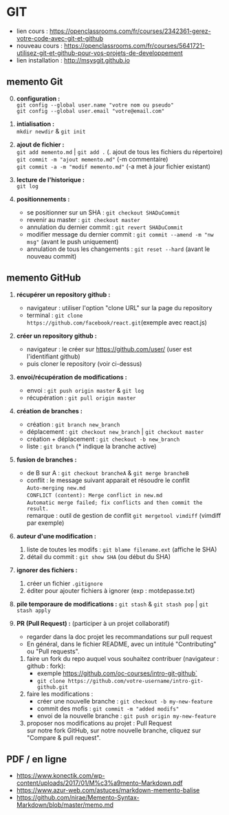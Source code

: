 # GIT

* lien cours : https://openclassrooms.com/fr/courses/2342361-gerez-votre-code-avec-git-et-github
* nouveau cours : https://openclassrooms.com/fr/courses/5641721-utilisez-git-et-github-pour-vos-projets-de-developpement
* lien installation : http://msysgit.github.io

## memento Git
0. **configuration :**  
    `git config --global user.name "votre nom ou pseudo"`  
    `git config --global user.email "votre@email.com"`

1. **intialisation :**  
    `mkdir newdir` & `git init`

2. **ajout de fichier :**  
    `git add memento.md` | `git add .` (. ajout de tous les fichiers du répertoire)  
    `git commit -m "ajout memento.md"` (-m commentaire)  
    `git commit -a -m "modif memento.md"` (-a met à jour fichier existant)

3. **lecture de l'historique :**  
    `git log `

4. **positionnements :**  
    * se positionner sur un SHA : `git checkout SHADuCommit`  
    * revenir au master : `git checkout master`  
    * annulation du dernier commit : `git revert SHADuCommit`  
    * modifier message du dernier commit : `git commit --amend -m "nw msg"` (avant le push uniquement)  
    * annulation de tous les changements : `git reset --hard‌` (avant le nouveau commit)

## memento GitHub

1. **récupérer un repository github :**    
    * navigateur : utiliser l'option "clone URL" sur la page du repository  
    * terminal : `git clone https://github.com/facebook/react.git`(exemple avec react.js)

2.  **créer un repository github :**  
    * navigateur : le créer sur https://github.com/user/ (user est l'identifiant github)  
    * puis cloner le repository (voir ci-dessus)

3. **envoi/récupération de modifications :**   
    * envoi : `git push origin master` & `git log`  
    * récupération : `git pull origin master`

4. **création de branches :**   
    * création : `git branch new_branch`  
    * déplacement : `git checkout new_branch` | `git checkout master`
    * création + déplacement : `git checkout -b new_branch`
    * liste : `git branch` (* indique la branche active)

5. **fusion de branches :**  
    * de B sur A : `git checkout brancheA` & `git merge brancheB`  
    * conflit : le message suivant apparait et résoudre le conflit  
        `Auto-merging new.md`  
        `CONFLICT (content): Merge conflict in new.md`  
        `Automatic merge failed; fix conflicts and then commit the result.`  
        remarque : outil de gestion de conflit `git mergetool vimdiff` (vimdiff par exemple)

6. **auteur d'une modification :**   
    1. liste de toutes les modifs : `git blame filename.ext`  (affiche le SHA)
    2. détail du commit : `git show SHA` (ou début du SHA)


7. **ignorer des fichiers :**   
    1. créer un fichier `.gitignore`
    2. éditer pour ajouter fichiers à ignorer (exp : motdepasse.txt)

8. **pile temporaure de modifications :**  `git stash` & `git stash pop` | `git stash apply`  
9. **PR (Pull Request) :** (participer à un projet collaboratif)
    * regarder dans la doc projet les recommandations sur pull request
    * En général, dans le fichier README, avec un intitulé "Contributing" ou "Pull requests".
    1. faire un fork du repo auquel vous souhaitez contribuer (navigateur : github : fork):  
        - exemple https://github.com/oc-courses/intro-git-github`
        - `git clone https://github.com/votre-username/intro-git-github.git`
    2. faire les modifications :  
        - créer une nouvelle branche : `git checkout -b my-new-feature`  
        - commit des mofis : `git commit -m "added modifs"`
        - envoi de la nouvelle branche : `git push origin my-new-feature`
    3. proposer nos modifications au projet :  Pull Request  
       sur notre fork GitHub, sur notre nouvelle branche, cliquez sur "Compare & pull request".



## PDF / en ligne
+ https://www.konectik.com/wp-content/uploads/2017/01/M%c3%a9mento-Markdown.pdf
+ https://www.azur-web.com/astuces/markdown-memento-balise
+ https://github.com/nirae/Memento-Syntax-Markdown/blob/master/memo.md
